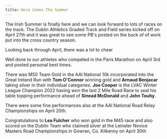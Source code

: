```yaml
---
title: Here Comes The Summer
---
```


<p>The Irish Summer is finally here and we can look forward to lots of races on the track. The Dublin Athletics Graded Track and Field series kicked off on April 27th and it was great to see some PB's posted on the back of of work put into the cross country season.</p> 

<p>Looking back through April, there was a lot to cheer</p> 

<p>Well done to our athletes who competed in the Paris Marathon on April 3rd and posted personal best times.</p> 

<p>There was M50 Team Gold in the AAI National 10k incorporated into the Great Ireland Run</a> with <b>Tom O'Connor</b> winning gold and <b>Arnaud Benjacar</b> taking silver in their individual categories. <b>Joe Cooper</b> is the LVAC Winter League Champion 2022 having won the last 2 Mile Road Race to seal his table topping performance ahead of <b>Sinead McDonald</b> and <b>John Touhy</b>.</p>


<p>There were some fine performances also at the AAI National Road Relay Championships on April 20th.</p>

<p>Congratulations to <b>Lea Fulcher</b> who won gold in the M45 race and also scored on the Dublin Team who claimed silver at the Leinster Novice Masters Road Championships in Gowran, Co. Kilkenny on April 30th</p>

